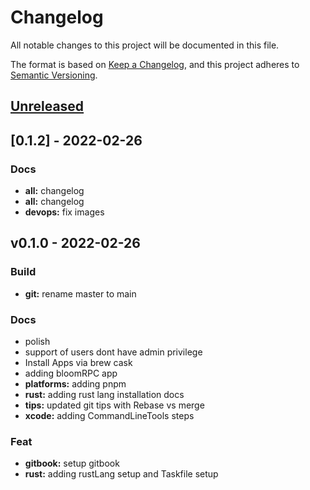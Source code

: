 # Changelog

All notable changes to this project will be documented in this file.

The format is based on [Keep a Changelog](https://keepachangelog.com/en/1.0.0/),
and this project adheres to [Semantic Versioning](https://semver.org/spec/v2.0.0.html).

<a name="unreleased"></a>
## [Unreleased]


<a name="0.1.2"></a>
## [0.1.2] - 2022-02-26
### Docs
- **all:** changelog
- **all:** changelog
- **devops:** fix images


<a name="0.1.0"></a>
## v0.1.0 - 2022-02-26
### Build
- **git:** rename master to main

### Docs
- polish
- support of users dont have admin privilege
- Install Apps via brew cask
- adding bloomRPC app
- **platforms:** adding pnpm
- **rust:** adding rust lang installation docs
- **tips:** updated git tips with Rebase vs merge
- **xcode:** adding CommandLineTools steps

### Feat
- **gitbook:** setup gitbook
- **rust:** adding rustLang setup and Taskfile setup


[Unreleased]: https://github.com/xmlking/macbooksetup/compare/v0.1.2...HEAD
[v0.1.2]: https://github.com/xmlking/macbooksetup/compare/v0.1.0...v0.1.2
